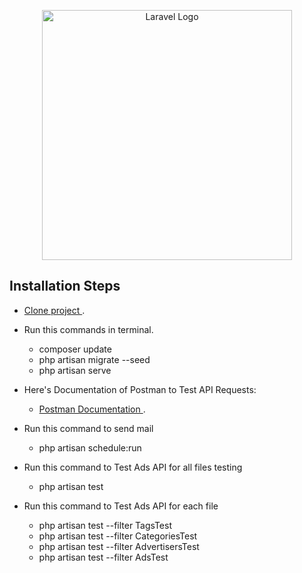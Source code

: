 <p align="center"><a href="https://laravel.com" target="_blank"><img src="https://raw.githubusercontent.com/laravel/art/master/logo-lockup/5%20SVG/2%20CMYK/1%20Full%20Color/laravel-logolockup-cmyk-red.svg" width="400" alt="Laravel Logo"></a></p>


## Installation Steps

- [ Clone project ](https://github.com/esraa-mohamed-hassan/Ads-management-API.git).
- Run this commands in terminal.
    - composer update
    - php artisan migrate --seed
    - php artisan serve
    
- Here's Documentation of Postman to Test API Requests:
  - [ Postman Documentation ](https://documenter.getpostman.com/view/17426521/2s83KNjnMw).

- Run this command to send mail
    - php artisan schedule:run

- Run this command to Test Ads API for all files testing
    - php artisan test
    
    
 - Run this command to Test Ads API for each file
    - php artisan test --filter TagsTest
    - php artisan test --filter CategoriesTest
    - php artisan test --filter AdvertisersTest
    - php artisan test --filter AdsTest 

